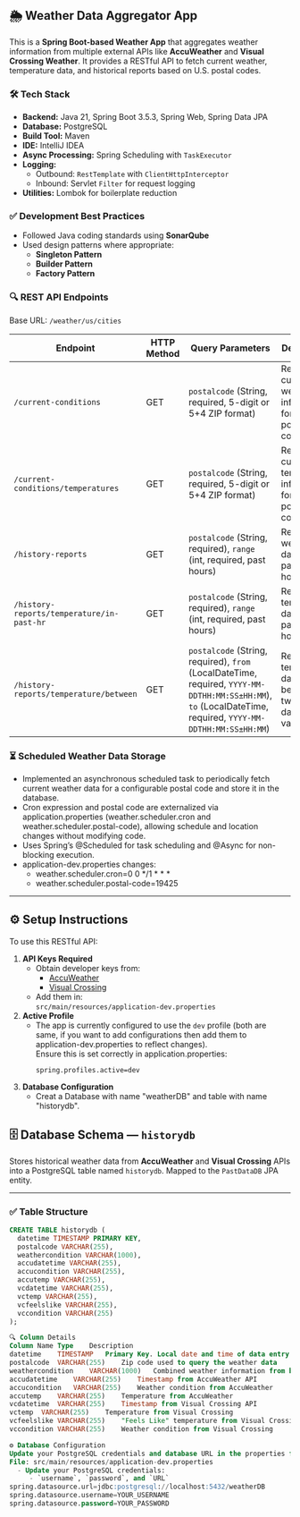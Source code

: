 ## 🌦️ Weather Data Aggregator App
This is a **Spring Boot-based Weather App** that aggregates weather information from multiple external APIs like **AccuWeather** and **Visual Crossing Weather**. It provides a RESTful API to fetch current weather, temperature data, and historical reports based on U.S. postal codes.

### 🛠 Tech Stack
- **Backend:** Java 21, Spring Boot 3.5.3, Spring Web, Spring Data JPA
- **Database:** PostgreSQL
- **Build Tool:** Maven
- **IDE:** IntelliJ IDEA
- **Async Processing:** Spring Scheduling with `TaskExecutor`
- **Logging:**  
  - Outbound: `RestTemplate` with `ClientHttpInterceptor`  
  - Inbound: Servlet `Filter` for request logging
- **Utilities:** Lombok for boilerplate reduction

### ✅ Development Best Practices
- Followed Java coding standards using **SonarQube**
- Used design patterns where appropriate:
  - **Singleton Pattern**
  - **Builder Pattern**
  - **Factory Pattern**

### 🔍 REST API Endpoints
Base URL: `/weather/us/cities`

| Endpoint | HTTP Method | Query Parameters | Description |
|----------|-------------|-----------------|-------------|
| `/current-conditions` | GET | `postalcode` (String, required, 5-digit or 5+4 ZIP format) | Retrieves current weather information for a given postal code. |
| `/current-conditions/temperatures` | GET | `postalcode` (String, required, 5-digit or 5+4 ZIP format) | Retrieves current temperature information for a given postal code. |
| `/history-reports` | GET | `postalcode` (String, required), `range` (int, required, past hours) | Retrieves weather data for the past `range` hours. |
| `/history-reports/temperature/in-past-hr` | GET | `postalcode` (String, required), `range` (int, required, past hours) | Retrieves temperature data for the past `range` hours. |
| `/history-reports/temperature/between` | GET | `postalcode` (String, required), `from` (LocalDateTime, required, `YYYY-MM-DDTHH:MM:SS±HH:MM`), `to` (LocalDateTime, required, `YYYY-MM-DDTHH:MM:SS±HH:MM`) | Retrieves temperature data between two specific date-time values. |

### ⏳ Scheduled Weather Data Storage
- Implemented an asynchronous scheduled task to periodically fetch current weather data for a configurable postal code and store it in the database.
- Cron expression and postal code are externalized via application.properties (weather.scheduler.cron and weather.scheduler.postal-code), allowing schedule and location changes without modifying code.
- Uses Spring’s @Scheduled for task scheduling and @Async for non-blocking execution.
- application-dev.properties changes:
  - weather.scheduler.cron=0 0 */1 * * *
  - weather.scheduler.postal-code=19425

---

## ⚙️ Setup Instructions
To use this RESTful API:
1. **API Keys Required**  
   - Obtain developer keys from:
     - [AccuWeather](https://developer.accuweather.com/)
     - [Visual Crossing](https://www.visualcrossing.com/weather-data-editions)
   - Add them in:  
     `src/main/resources/application-dev.properties`
2. **Active Profile**  
   - The app is currently configured to use the `dev` profile (both are same, if you want to add configurations then add them to application-dev.properties to reflect changes).  
     Ensure this is set correctly in application.properties:
     ```
     spring.profiles.active=dev
     ```
3. **Database Configuration**
   - Creat a Database with name "weatherDB" and table with name "historydb".
## 🗄️ Database Schema — `historydb`
Stores historical weather data from **AccuWeather** and **Visual Crossing** APIs into a PostgreSQL table named `historydb`. Mapped to the `PastDataDB` JPA entity.

---
### ✅ Table Structure
```sql
CREATE TABLE historydb (
  datetime TIMESTAMP PRIMARY KEY,
  postalcode VARCHAR(255),
  weathercondition VARCHAR(1000),
  accudatetime VARCHAR(255),
  accucondition VARCHAR(255),
  accutemp VARCHAR(255),
  vcdatetime VARCHAR(255),
  vctemp VARCHAR(255),
  vcfeelslike VARCHAR(255),
  vccondition VARCHAR(255)
);

🔍 Column Details
Column Name	Type	Description
datetime	TIMESTAMP	Primary Key. Local date and time of data entry
postalcode	VARCHAR(255)	Zip code used to query the weather data
weathercondition	VARCHAR(1000)	Combined weather information from both APIs
accudatetime	VARCHAR(255)	Timestamp from AccuWeather API
accucondition	VARCHAR(255)	Weather condition from AccuWeather
accutemp	VARCHAR(255)	Temperature from AccuWeather
vcdatetime	VARCHAR(255)	Timestamp from Visual Crossing API
vctemp	VARCHAR(255)	Temperature from Visual Crossing
vcfeelslike	VARCHAR(255)	"Feels Like" temperature from Visual Crossing
vccondition	VARCHAR(255)	Weather condition from Visual Crossing

⚙️ Database Configuration
Update your PostgreSQL credentials and database URL in the properties file:
File: src/main/resources/application-dev.properties
  - Update your PostgreSQL credentials:
     - `username`, `password`, and `URL`
spring.datasource.url=jdbc:postgresql://localhost:5432/weatherDB
spring.datasource.username=YOUR_USERNAME
spring.datasource.password=YOUR_PASSWORD

